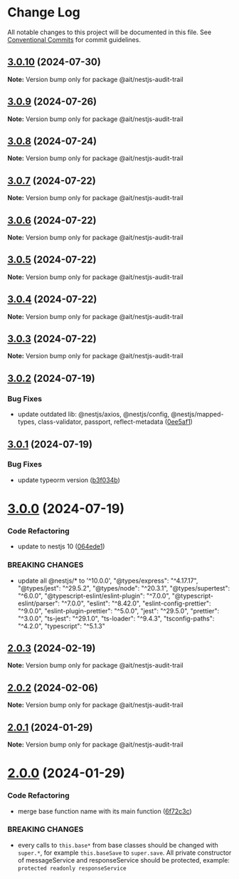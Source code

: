 # Change Log

All notable changes to this project will be documented in this file.
See [Conventional Commits](https://conventionalcommits.org) for commit guidelines.

## [3.0.10](https://github.com-ait/PT-Akar-Inti-Teknologi/ait_nestjs_base/compare/@ait/nestjs-audit-trail@3.0.9...@ait/nestjs-audit-trail@3.0.10) (2024-07-30)

**Note:** Version bump only for package @ait/nestjs-audit-trail





## [3.0.9](https://github.com-ait/PT-Akar-Inti-Teknologi/ait_nestjs_base/compare/@ait/nestjs-audit-trail@3.0.8...@ait/nestjs-audit-trail@3.0.9) (2024-07-26)

**Note:** Version bump only for package @ait/nestjs-audit-trail





## [3.0.8](https://github.com-ait/PT-Akar-Inti-Teknologi/ait_nestjs_base/compare/@ait/nestjs-audit-trail@3.0.7...@ait/nestjs-audit-trail@3.0.8) (2024-07-24)

**Note:** Version bump only for package @ait/nestjs-audit-trail





## [3.0.7](https://github.com-ait/PT-Akar-Inti-Teknologi/ait_nestjs_base/compare/@ait/nestjs-audit-trail@3.0.6...@ait/nestjs-audit-trail@3.0.7) (2024-07-22)

**Note:** Version bump only for package @ait/nestjs-audit-trail





## [3.0.6](https://github.com-ait/PT-Akar-Inti-Teknologi/ait_nestjs_base/compare/@ait/nestjs-audit-trail@3.0.5...@ait/nestjs-audit-trail@3.0.6) (2024-07-22)

**Note:** Version bump only for package @ait/nestjs-audit-trail





## [3.0.5](https://github.com-ait/PT-Akar-Inti-Teknologi/ait_nestjs_base/compare/@ait/nestjs-audit-trail@3.0.4...@ait/nestjs-audit-trail@3.0.5) (2024-07-22)

**Note:** Version bump only for package @ait/nestjs-audit-trail





## [3.0.4](https://github.com-ait/PT-Akar-Inti-Teknologi/ait_nestjs_base/compare/@ait/nestjs-audit-trail@3.0.3...@ait/nestjs-audit-trail@3.0.4) (2024-07-22)

**Note:** Version bump only for package @ait/nestjs-audit-trail





## [3.0.3](https://github.com-ait/PT-Akar-Inti-Teknologi/ait_nestjs_base/compare/@ait/nestjs-audit-trail@3.0.2...@ait/nestjs-audit-trail@3.0.3) (2024-07-22)

**Note:** Version bump only for package @ait/nestjs-audit-trail





## [3.0.2](https://github.com-ait/PT-Akar-Inti-Teknologi/ait_nestjs_base/compare/@ait/nestjs-audit-trail@3.0.1...@ait/nestjs-audit-trail@3.0.2) (2024-07-19)


### Bug Fixes

* update outdated lib: @nestjs/axios,  @nestjs/config, @nestjs/mapped-types, class-validator, passport, reflect-metadata ([0ee5af1](https://github.com-ait/PT-Akar-Inti-Teknologi/ait_nestjs_base/commit/0ee5af12d2ac685ade243b7a0a7a69c8fade4f99))





## [3.0.1](https://github.com-ait/PT-Akar-Inti-Teknologi/ait_nestjs_base/compare/@ait/nestjs-audit-trail@3.0.0...@ait/nestjs-audit-trail@3.0.1) (2024-07-19)


### Bug Fixes

* update typeorm version ([b3f034b](https://github.com-ait/PT-Akar-Inti-Teknologi/ait_nestjs_base/commit/b3f034ba979b1f178e1a53eb9f87feff44a0c6ee))





# [3.0.0](https://github.com-ait/PT-Akar-Inti-Teknologi/ait_nestjs_base/compare/@ait/nestjs-audit-trail@2.0.3...@ait/nestjs-audit-trail@3.0.0) (2024-07-19)


### Code Refactoring

* update to nestjs 10 ([064ede1](https://github.com-ait/PT-Akar-Inti-Teknologi/ait_nestjs_base/commit/064ede1fcabe4430be83112712e177b32b8540e4))


### BREAKING CHANGES

* update all @nestjs/* to '^10.0.0', "@types/express": "^4.17.17", "@types/jest": "^29.5.2", "@types/node": "^20.3.1", "@types/supertest": "^6.0.0", "@typescript-eslint/eslint-plugin": "^7.0.0", "@typescript-eslint/parser": "^7.0.0", "eslint": "^8.42.0", "eslint-config-prettier": "^9.0.0", "eslint-plugin-prettier": "^5.0.0", "jest": "^29.5.0", "prettier": "^3.0.0", "ts-jest": "^29.1.0", "ts-loader": "^9.4.3", "tsconfig-paths": "^4.2.0", "typescript": "^5.1.3"





## [2.0.3](https://github.com/PT-Akar-Inti-Teknologi/ait_nestjs_base/compare/@ait/nestjs-audit-trail@2.0.2...@ait/nestjs-audit-trail@2.0.3) (2024-02-19)

**Note:** Version bump only for package @ait/nestjs-audit-trail





## [2.0.2](https://github.com-ait/PT-Akar-Inti-Teknologi/ait_nestjs_base/compare/@ait/nestjs-audit-trail@2.0.1...@ait/nestjs-audit-trail@2.0.2) (2024-02-06)

**Note:** Version bump only for package @ait/nestjs-audit-trail





## [2.0.1](https://github.com-ait/PT-Akar-Inti-Teknologi/ait_nestjs_base/compare/@ait/nestjs-audit-trail@2.0.0...@ait/nestjs-audit-trail@2.0.1) (2024-01-29)

**Note:** Version bump only for package @ait/nestjs-audit-trail





# [2.0.0](https://github.com-ait/PT-Akar-Inti-Teknologi/ait_nestjs_base/compare/@ait/nestjs-audit-trail@1.0.7...@ait/nestjs-audit-trail@2.0.0) (2024-01-29)


### Code Refactoring

* merge base function name with its main function ([6f72c3c](https://github.com-ait/PT-Akar-Inti-Teknologi/ait_nestjs_base/commit/6f72c3cd0dfd13176d4737952d92865cb0527a21))


### BREAKING CHANGES

* every calls to `this.base*` from base classes should be changed with `super.*`, for example `this.baseSave` to `super.save`. All private constructor of messageService and responseService should be protected, example: `protected readonly responseService`
